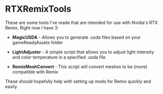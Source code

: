 # RTXRemixTools
These are some tools I've made that are intended for use with Nvidia's RTX Remix. Right now I have 3:

* **MagicUSDA** - Allows you to generate .usda files based on your gameReadyAssets folder

* **LightAdjuster** - A simple script that allows you to adjust light intensity and color temperature in a specified .usda file

* **RemixMeshConvert** - This script will convert meshes to be (more) compatible with Remix

These should hopefully help with setting up mods for Remix quickly and easily.
